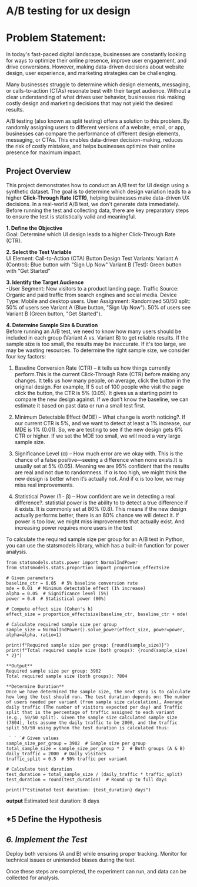 # A/B testing for ux design

# Problem Statement:

In today's fast-paced digital landscape, businesses are constantly looking for ways to optimize their online presence, improve user engagement, and drive conversions. However, making data-driven decisions about website design, user experience, and marketing strategies can be challenging.

Many businesses struggle to determine which design elements, messaging, or calls-to-action (CTAs) resonate best with their target audience. Without a clear understanding of what drives user behavior, businesses risk making costly design and marketing decisions that may not yield the desired results.

A/B testing (also known as split testing) offers a solution to this problem. By randomly assigning users to different versions of a website, email, or app, businesses can compare the performance of different design elements, messaging, or CTAs. This enables data-driven decision-making, reduces the risk of costly mistakes, and helps businesses optimize their online presence for maximum impact.

## **Project Overview**  

This project demonstrates how to conduct an A/B test for UI design using a synthetic dataset. The goal is to determine which design variation leads to a higher **Click-Through Rate (CTR)**, helping businesses make data-driven UX decisions. In a real-world A/B test, we don't generate data immediately. Before running the test and collecting data, there are key preparatory steps to ensure the test is statistically valid and meaningful.

 **1. Define the Objective**  
Goal: Determine which UI design leads to a higher Click-Through Rate (CTR). 

**2. Select the Test Variable**  
UI Element: Call-to-Action (CTA) Button Design
Test Variants:
            Variant A (Control): Blue button with "Sign Up Now"
            Variant B (Test): Green button with "Get Started" 
    
**3. Identify the Target Audience**  
-User Segment: New visitors to a product landing page.
Traffic Source: Organic and paid traffic from search engines and social media.
Device Type: Mobile and desktop users.
User Assignment: Randomized 50/50 split:
                 50% of users see Variant A (Blue button, "Sign Up Now").
                 50% of users see Variant B (Green button, "Get Started").

**4. Determine Sample Size & Duration**  
Before running an A/B test, we need to know how many users should be included in each group (Variant A vs. Variant B) to get reliable results. If the sample size is too small, the results may be inaccurate. If it's too large, we may be wasting resources. To determine the right sample size, we consider four key factors:
1. Baseline Conversion Rate (CTR) – it tells us how things currently perform.This is the current Click-Through Rate (CTR) before making any changes. It tells us how many people, on average, click the button in the original design. For example, If 5 out of 100 people who visit the page click the button, the CTR is 5% (0.05). It gives us a starting point to compare the new design against. If we don’t know the baseline, we can estimate it based on past data or run a small test first.

2. Minimum Detectable Effect (MDE) – What change is worth noticing?. If our current CTR is 5%, and we want to detect at least a 1% increase, our MDE is 1% (0.01). So, we are testing to see if the new design gets 6% CTR or higher. If we set the MDE too small, we will need a very large sample size.

3. Significance Level (α) – How much error are we okay with. This is the chance of a false positive—seeing a difference when none exists.It is usually set at 5% (0.05). Meaning we are 95% confident that the results are real and not due to randomness. If α is too high, we might think the new design is better when it’s actually not. And if α is too low, we may miss real improvements.

4. Statistical Power (1 - β) – How confident are we in detecting a real difference?. statistial power is the ability to to detect a true difference if it exists. It is commonly set at 80% (0.8). This means if the new design actually performs better, there is an 80% chance we will detect it. If power is too low, we might miss improvements that actually exist. And increasing power requires more users in the test

To calculate the required sample size per group for an A/B test in Python, you can use the statsmodels library, which has a built-in function for power analysis.

```
from statsmodels.stats.power import NormalIndPower
from statsmodels.stats.proportion import proportion_effectsize

# Given parameters
baseline_ctr = 0.05  # 5% baseline conversion rate
mde = 0.01  # Minimum detectable effect (1% increase)
alpha = 0.05  # Significance level (5%)
power = 0.8  # Statistical power (80%)

# Compute effect size (Cohen's h)
effect_size = proportion_effectsize(baseline_ctr, baseline_ctr + mde)

# Calculate required sample size per group
sample_size = NormalIndPower().solve_power(effect_size, power=power, alpha=alpha, ratio=1)

print(f"Required sample size per group: {round(sample_size)}")
print(f"Total required sample size (both groups): {round(sample_size) * 2}")

**Output**
Required sample size per group: 3902
Total required sample size (both groups): 7804

**Determine Duration**
Once we have determined the sample size, the next step is to calculate how long the test should run. The test duration depends on: The number of users needed per variant (from sample size calculation), Average daily traffic (The number of visitors expected per day) and Traffic split that is the percentage of traffic assigned to each variant (e.g., 50/50 split). Given the sample size calculated sample size (7804), lets assume the daily traffic to be 2000, and the traffic split 50/50 using python the test duration is calculated thus:

 ` ` `# Given values
sample_size_per_group = 3902  # Sample size per group
total_sample_size = sample_size_per_group * 2  # Both groups (A & B)
daily_traffic = 2000  # Daily visitors
traffic_split = 0.5  # 50% traffic per variant

# Calculate test duration
test_duration = total_sample_size / (daily_traffic * traffic_split)
test_duration = round(test_duration)  # Round up to full days

print(f"Estimated test duration: {test_duration} days")
```

**output**
Estimated test duration: 8 days

## *5 Define the Hypothesis

## *6. Implement the Test*  
Deploy both versions (A and B) while ensuring proper tracking.  Monitor for technical issues or unintended biases during the test.  

Once these steps are completed, the experiment can run, and data can be collected for analysis.








